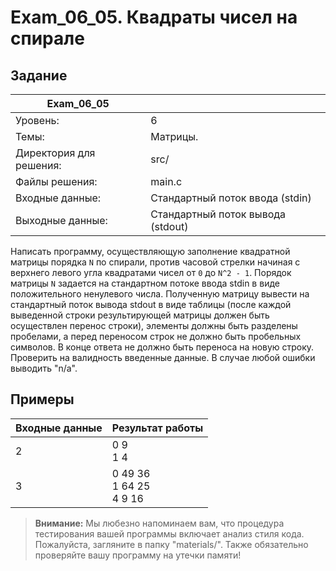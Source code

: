 # Exam_06_05. Квадраты чисел на спирале

## Задание

| Exam_06_05 | |
| ------ | ------ |
| Уровень: | 6 |
| Темы: | Матрицы. |
| Директория для решения: | src/ |
| Файлы решения: | main.c |
| Входные данные: | Стандартный поток ввода (stdin) |
| Выходные данные: | Стандартный поток вывода (stdout) |

Написать программу, осуществляющую заполнение квадратной матрицы порядка `N` по спирали, против часовой стрелки начиная с верхнего левого угла квадратами чисел от `0` до `N^2 - 1`. Порядок матрицы `N` задается на стандартном потоке ввода stdin в виде положительного ненулевого числа. Полученную матрицу вывести на стандартный поток вывода stdout в виде таблицы (после каждой выведенной строки результирующей матрицы должен быть осуществлен перенос строки), элементы должны быть разделены пробелами, а перед переносом строк не должно быть пробельных символов. В конце ответа не должно быть переноса на новую строку. Проверить на валидность введенные данные. В случае любой ошибки выводить "n/a".

## Примеры

| Входные данные | Результат работы |
| ------ | ------ |
| 2 | 0 9<br/>1 4 |
| 3 | 0 49 36<br/>1 64 25<br/>4 9 16 |

> **Внимание:** Мы любезно напоминаем вам, что процедура тестирования вашей программы включает анализ стиля кода. Пожалуйста, загляните в папку "materials/". Также обязательно проверяйте вашу программу на утечки памяти!
